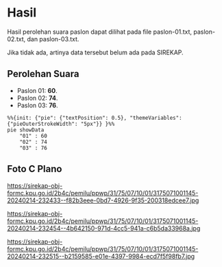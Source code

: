# Hasil

Hasil perolehan suara paslon dapat dilihat pada file paslon-01.txt, paslon-02.txt, dan paslon-03.txt.

Jika tidak ada, artinya data tersebut belum ada pada SIREKAP.

## Perolehan Suara

 * Paslon 01: **60**.
 * Paslon 02: **74**.
 * Paslon 03: **76**.

```mermaid
%%{init: {"pie": {"textPosition": 0.5}, "themeVariables": {"pieOuterStrokeWidth": "5px"}} }%%
pie showData
    "01" : 60
    "02" : 74
    "03" : 76
```
## Foto C Plano

https://sirekap-obj-formc.kpu.go.id/2b4c/pemilu/ppwp/31/75/07/10/01/3175071001145-20240214-232433--f82b3eee-0bd7-4926-9f35-200318edcee7.jpg

https://sirekap-obj-formc.kpu.go.id/2b4c/pemilu/ppwp/31/75/07/10/01/3175071001145-20240214-232454--4b642150-971d-4cc5-941a-c6b5da33968a.jpg

https://sirekap-obj-formc.kpu.go.id/2b4c/pemilu/ppwp/31/75/07/10/01/3175071001145-20240214-232515--b2159585-e01e-4397-9984-ecd7f5f98fb7.jpg
